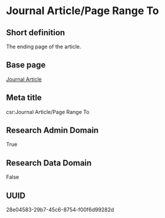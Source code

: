 # Journal Article/Page Range To
## Short definition
The ending page of the article.
## Base page
[Journal Article](https://github.com/EuroCRIS/CASRAI-Dictionairies/blob/main/Objects/Journal%20Article.md)
## Meta title
csr:Journal Article/Page Range To
## Research Admin Domain
True
## Research Data Domain
False
## UUID
28e04583-29b7-45c6-8754-f00f6d99282d
